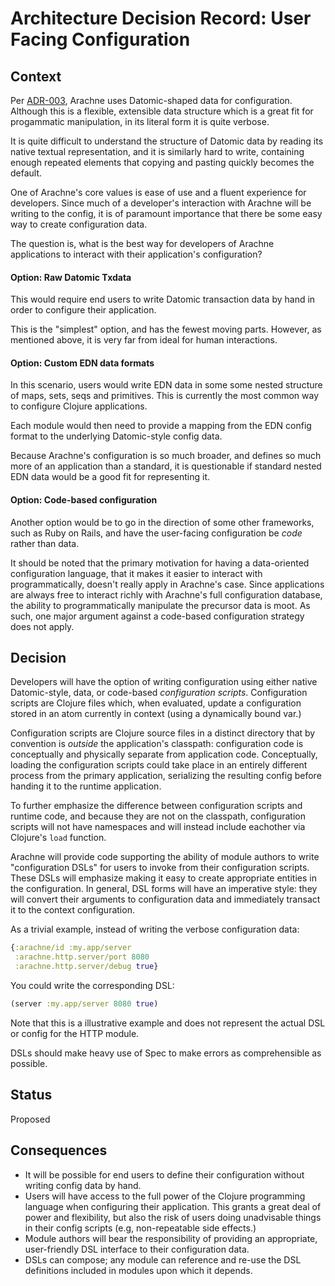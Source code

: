 # Architecture Decision Record: User Facing Configuration

## Context

Per [ADR-003](adr-003-config-implementation.md), Arachne uses
Datomic-shaped data for configuration. Although this is a flexible,
extensible data structure which is a great fit for progammatic
manipulation, in its literal form it is quite verbose.

It is quite difficult to understand the structure of Datomic data by
reading its native textual representation, and it is similarly hard to
write, containing enough repeated elements that copying and pasting
quickly becomes the default.

One of Arachne's core values is ease of use and a fluent experience
for developers. Since much of a developer's interaction with Arachne
will be writing to the config, it is of paramount importance that
there be some easy way to create configuration data.

The question is, what is the best way for developers of Arachne
applications to interact with their application's configuration?

#### Option: Raw Datomic Txdata

This would require end users to write Datomic transaction data by hand
in order to configure their application.

This is the "simplest" option, and has the fewest moving
parts. However, as mentioned above, it is very far from ideal for
human interactions.

#### Option: Custom EDN data formats

In this scenario, users would write EDN data in some some nested
structure of maps, sets, seqs and primitives. This is currently the
most common way to configure Clojure applications.

Each module would then need to provide a mapping from the EDN config
format to the underlying Datomic-style config data.

Because Arachne's configuration is so much broader, and defines so
much more of an application than a standard, it is questionable if
standard nested EDN data would be a good fit for representing it.

#### Option: Code-based configuration

Another option would be to go in the direction of some other
frameworks, such as Ruby on Rails, and have the user-facing
configuration be *code* rather than data.

It should be noted that the primary motivation for having a
data-oriented configuration language, that it makes it easier to
interact with programmatically, doesn't really apply in Arachne's
case. Since applications are always free to interact richly with
Arachne's full configuration database, the ability to programmatically
manipulate the precursor data is moot. As such, one major argument
against a code-based configuration strategy does not apply.

## Decision

Developers will have the option of writing configuration using either
native Datomic-style, data, or code-based *configuration
scripts*. Configuration scripts are Clojure files which, when
evaluated, update a configuration stored in an atom currently in
context (using a dynamically bound var.)

Configuration scripts are Clojure source files in a distinct directory
that by convention is *outside* the application's classpath:
configuration code is conceptually and physically separate from
application code. Conceptually, loading the configuration scripts
could take place in an entirely different process from the primary
application, serializing the resulting config before handing it to the
runtime application.

To further emphasize the difference between configuration scripts and
runtime code, and because they are not on the classpath, configuration
scripts will not have namespaces and will instead include eachother
via Clojure's `load` function.

Arachne will provide code supporting the ability of module authors to
write "configuration DSLs" for users to invoke from their
configuration scripts. These DSLs will emphasize making it easy to
create appropriate entities in the configuration. In general, DSL
forms will have an imperative style: they will convert their arguments
to configuration data and immediately transact it to the context
configuration.

As a trivial example, instead of writing the verbose configuration data:

```clojure
{:arachne/id :my.app/server
 :arachne.http.server/port 8080
 :arachne.http.server/debug true}
 ```

You could write the corresponding DSL:

```clojure
(server :my.app/server 8080 true)
```

Note that this is a illustrative example and does not represent the
actual DSL or config for the HTTP module.

DSLs should make heavy use of Spec to make errors as comprehensible as possible.

## Status

Proposed

## Consequences

- It will be possible for end users to define their configuration
  without writing config data by hand.
- Users will have access to the full power of the Clojure programming
  language when configuring their application. This grants a great deal
  of power and flexibility, but also the risk of users doing unadvisable
  things in their config scripts (e.g, non-repeatable side effects.)
- Module authors will bear the responsibility of providing
  an appropriate, user-friendly DSL interface to their configuration data.
- DSLs can compose; any module can reference and re-use the DSL
  definitions included in modules upon which it depends.

